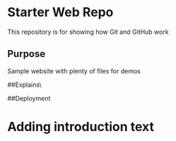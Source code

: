 # Starter Web Repo

This repository is for showing how Git and GitHub work

## Purpose

Sample website with plenty of files for demos

##Explains\

##Deployment
##

# Adding introduction text